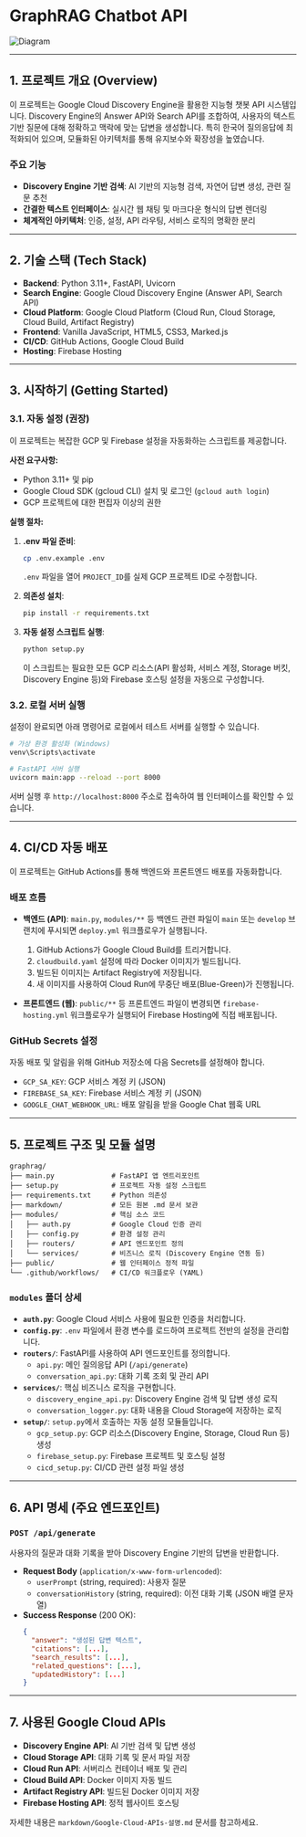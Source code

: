 # GraphRAG Chatbot API

![Diagram](img/diagram.png)

---

## 1. 프로젝트 개요 (Overview)

이 프로젝트는 Google Cloud Discovery Engine을 활용한 지능형 챗봇 API 시스템입니다. Discovery Engine의 Answer API와 Search API를 조합하여, 사용자의 텍스트 기반 질문에 대해 정확하고 맥락에 맞는 답변을 생성합니다. 특히 한국어 질의응답에 최적화되어 있으며, 모듈화된 아키텍처를 통해 유지보수와 확장성을 높였습니다.

### 주요 기능
- **Discovery Engine 기반 검색**: AI 기반의 지능형 검색, 자연어 답변 생성, 관련 질문 추천
- **간결한 텍스트 인터페이스**: 실시간 웹 채팅 및 마크다운 형식의 답변 렌더링
- **체계적인 아키텍처**: 인증, 설정, API 라우팅, 서비스 로직의 명확한 분리

---

## 2. 기술 스택 (Tech Stack)

- **Backend**: Python 3.11+, FastAPI, Uvicorn
- **Search Engine**: Google Cloud Discovery Engine (Answer API, Search API)
- **Cloud Platform**: Google Cloud Platform (Cloud Run, Cloud Storage, Cloud Build, Artifact Registry)
- **Frontend**: Vanilla JavaScript, HTML5, CSS3, Marked.js
- **CI/CD**: GitHub Actions, Google Cloud Build
- **Hosting**: Firebase Hosting

---

## 3. 시작하기 (Getting Started)

### 3.1. 자동 설정 (권장)

이 프로젝트는 복잡한 GCP 및 Firebase 설정을 자동화하는 스크립트를 제공합니다.

**사전 요구사항:**
- Python 3.11+ 및 pip
- Google Cloud SDK (gcloud CLI) 설치 및 로그인 (`gcloud auth login`)
- GCP 프로젝트에 대한 편집자 이상의 권한

**실행 절차:**
1.  **.env 파일 준비**:
    ```bash
    cp .env.example .env
    ```
    `.env` 파일을 열어 `PROJECT_ID`를 실제 GCP 프로젝트 ID로 수정합니다.

2.  **의존성 설치**:
    ```bash
    pip install -r requirements.txt
    ```

3.  **자동 설정 스크립트 실행**:
    ```bash
    python setup.py
    ```
    이 스크립트는 필요한 모든 GCP 리소스(API 활성화, 서비스 계정, Storage 버킷, Discovery Engine 등)와 Firebase 호스팅 설정을 자동으로 구성합니다.

### 3.2. 로컬 서버 실행

설정이 완료되면 아래 명령어로 로컬에서 테스트 서버를 실행할 수 있습니다.

```bash
# 가상 환경 활성화 (Windows)
venv\Scripts\activate

# FastAPI 서버 실행
uvicorn main:app --reload --port 8000
```
서버 실행 후 `http://localhost:8000` 주소로 접속하여 웹 인터페이스를 확인할 수 있습니다.

---

## 4. CI/CD 자동 배포

이 프로젝트는 GitHub Actions를 통해 백엔드와 프론트엔드 배포를 자동화합니다.

### 배포 흐름
- **백엔드 (API)**: `main.py`, `modules/**` 등 백엔드 관련 파일이 `main` 또는 `develop` 브랜치에 푸시되면 `deploy.yml` 워크플로우가 실행됩니다.
  1.  GitHub Actions가 Google Cloud Build를 트리거합니다.
  2.  `cloudbuild.yaml` 설정에 따라 Docker 이미지가 빌드됩니다.
  3.  빌드된 이미지는 Artifact Registry에 저장됩니다.
  4.  새 이미지를 사용하여 Cloud Run에 무중단 배포(Blue-Green)가 진행됩니다.

- **프론트엔드 (웹)**: `public/**` 등 프론트엔드 파일이 변경되면 `firebase-hosting.yml` 워크플로우가 실행되어 Firebase Hosting에 직접 배포됩니다.

### GitHub Secrets 설정
자동 배포 및 알림을 위해 GitHub 저장소에 다음 Secrets를 설정해야 합니다.
- `GCP_SA_KEY`: GCP 서비스 계정 키 (JSON)
- `FIREBASE_SA_KEY`: Firebase 서비스 계정 키 (JSON)
- `GOOGLE_CHAT_WEBHOOK_URL`: 배포 알림을 받을 Google Chat 웹훅 URL

---

## 5. 프로젝트 구조 및 모듈 설명

```
graphrag/
├── main.py              # FastAPI 앱 엔트리포인트
├── setup.py             # 프로젝트 자동 설정 스크립트
├── requirements.txt     # Python 의존성
├── markdown/            # 모든 원본 .md 문서 보관
├── modules/             # 핵심 소스 코드
│   ├── auth.py          # Google Cloud 인증 관리
│   ├── config.py        # 환경 설정 관리
│   ├── routers/         # API 엔드포인트 정의
│   └── services/        # 비즈니스 로직 (Discovery Engine 연동 등)
├── public/              # 웹 인터페이스 정적 파일
└── .github/workflows/   # CI/CD 워크플로우 (YAML)
```

### `modules` 폴더 상세
- **`auth.py`**: Google Cloud 서비스 사용에 필요한 인증을 처리합니다.
- **`config.py`**: `.env` 파일에서 환경 변수를 로드하여 프로젝트 전반의 설정을 관리합니다.
- **`routers/`**: FastAPI를 사용하여 API 엔드포인트를 정의합니다.
  - `api.py`: 메인 질의응답 API (`/api/generate`)
  - `conversation_api.py`: 대화 기록 조회 및 관리 API
- **`services/`**: 핵심 비즈니스 로직을 구현합니다.
  - `discovery_engine_api.py`: Discovery Engine 검색 및 답변 생성 로직
  - `conversation_logger.py`: 대화 내용을 Cloud Storage에 저장하는 로직
- **`setup/`**: `setup.py`에서 호출하는 자동 설정 모듈들입니다.
  - `gcp_setup.py`: GCP 리소스(Discovery Engine, Storage, Cloud Run 등) 생성
  - `firebase_setup.py`: Firebase 프로젝트 및 호스팅 설정
  - `cicd_setup.py`: CI/CD 관련 설정 파일 생성

---

## 6. API 명세 (주요 엔드포인트)

### `POST /api/generate`
사용자의 질문과 대화 기록을 받아 Discovery Engine 기반의 답변을 반환합니다.

- **Request Body** (`application/x-www-form-urlencoded`):
  - `userPrompt` (string, required): 사용자 질문
  - `conversationHistory` (string, required): 이전 대화 기록 (JSON 배열 문자열)
- **Success Response** (200 OK):
  ```json
  {
    "answer": "생성된 답변 텍스트",
    "citations": [...],
    "search_results": [...],
    "related_questions": [...],
    "updatedHistory": [...]
  }
  ```

---

## 7. 사용된 Google Cloud APIs

- **Discovery Engine API**: AI 기반 검색 및 답변 생성
- **Cloud Storage API**: 대화 기록 및 문서 파일 저장
- **Cloud Run API**: 서버리스 컨테이너 배포 및 관리
- **Cloud Build API**: Docker 이미지 자동 빌드
- **Artifact Registry API**: 빌드된 Docker 이미지 저장
- **Firebase Hosting API**: 정적 웹사이트 호스팅

자세한 내용은 `markdown/Google-Cloud-APIs-설명.md` 문서를 참고하세요.
